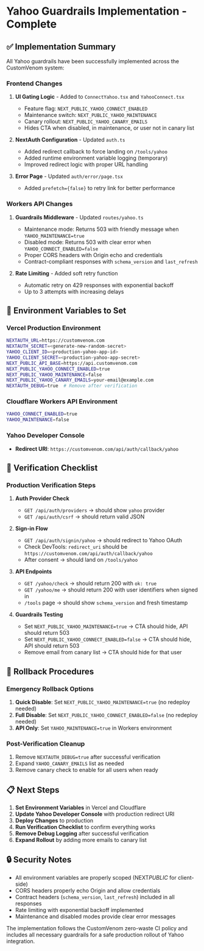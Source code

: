 # Yahoo Guardrails Implementation - Complete

## ✅ Implementation Summary

All Yahoo guardrails have been successfully implemented across the CustomVenom system:

### Frontend Changes

1. **UI Gating Logic** - Added to `ConnectYahoo.tsx` and `YahooConnect.tsx`
   - Feature flag: `NEXT_PUBLIC_YAHOO_CONNECT_ENABLED`
   - Maintenance switch: `NEXT_PUBLIC_YAHOO_MAINTENANCE`
   - Canary rollout: `NEXT_PUBLIC_YAHOO_CANARY_EMAILS`
   - Hides CTA when disabled, in maintenance, or user not in canary list

2. **NextAuth Configuration** - Updated `auth.ts`
   - Added redirect callback to force landing on `/tools/yahoo`
   - Added runtime environment variable logging (temporary)
   - Improved redirect logic with proper URL handling

3. **Error Page** - Updated `auth/error/page.tsx`
   - Added `prefetch={false}` to retry link for better performance

### Workers API Changes

1. **Guardrails Middleware** - Updated `routes/yahoo.ts`
   - Maintenance mode: Returns 503 with friendly message when `YAHOO_MAINTENANCE=true`
   - Disabled mode: Returns 503 with clear error when `YAHOO_CONNECT_ENABLED=false`
   - Proper CORS headers with Origin echo and credentials
   - Contract-compliant responses with `schema_version` and `last_refresh`

2. **Rate Limiting** - Added soft retry function
   - Automatic retry on 429 responses with exponential backoff
   - Up to 3 attempts with increasing delays

## 🔧 Environment Variables to Set

### Vercel Production Environment

```bash
NEXTAUTH_URL=https://customvenom.com
NEXTAUTH_SECRET=<generate-new-random-secret>
YAHOO_CLIENT_ID=<production-yahoo-app-id>
YAHOO_CLIENT_SECRET=<production-yahoo-app-secret>
NEXT_PUBLIC_API_BASE=https://api.customvenom.com
NEXT_PUBLIC_YAHOO_CONNECT_ENABLED=true
NEXT_PUBLIC_YAHOO_MAINTENANCE=false
NEXT_PUBLIC_YAHOO_CANARY_EMAILS=your-email@example.com
NEXTAUTH_DEBUG=true  # Remove after verification
```

### Cloudflare Workers API Environment

```bash
YAHOO_CONNECT_ENABLED=true
YAHOO_MAINTENANCE=false
```

### Yahoo Developer Console

- **Redirect URI**: `https://customvenom.com/api/auth/callback/yahoo`

## 🧪 Verification Checklist

### Production Verification Steps

1. **Auth Provider Check**
   - `GET /api/auth/providers` → should show `yahoo` provider
   - `GET /api/auth/csrf` → should return valid JSON

2. **Sign-in Flow**
   - `GET /api/auth/signin/yahoo` → should redirect to Yahoo OAuth
   - Check DevTools: `redirect_uri` should be `https://customvenom.com/api/auth/callback/yahoo`
   - After consent → should land on `/tools/yahoo`

3. **API Endpoints**
   - `GET /yahoo/check` → should return 200 with `ok: true`
   - `GET /yahoo/me` → should return 200 with user identifiers when signed in
   - `/tools` page → should show `schema_version` and fresh timestamp

4. **Guardrails Testing**
   - Set `NEXT_PUBLIC_YAHOO_MAINTENANCE=true` → CTA should hide, API should return 503
   - Set `NEXT_PUBLIC_YAHOO_CONNECT_ENABLED=false` → CTA should hide, API should return 503
   - Remove email from canary list → CTA should hide for that user

## 🚨 Rollback Procedures

### Emergency Rollback Options

1. **Quick Disable**: Set `NEXT_PUBLIC_YAHOO_MAINTENANCE=true` (no redeploy needed)
2. **Full Disable**: Set `NEXT_PUBLIC_YAHOO_CONNECT_ENABLED=false` (no redeploy needed)
3. **API Only**: Set `YAHOO_MAINTENANCE=true` in Workers environment

### Post-Verification Cleanup

1. Remove `NEXTAUTH_DEBUG=true` after successful verification
2. Expand `YAHOO_CANARY_EMAILS` list as needed
3. Remove canary check to enable for all users when ready

## 📋 Next Steps

1. **Set Environment Variables** in Vercel and Cloudflare
2. **Update Yahoo Developer Console** with production redirect URI
3. **Deploy Changes** to production
4. **Run Verification Checklist** to confirm everything works
5. **Remove Debug Logging** after successful verification
6. **Expand Rollout** by adding more emails to canary list

## 🔒 Security Notes

- All environment variables are properly scoped (NEXT*PUBLIC* for client-side)
- CORS headers properly echo Origin and allow credentials
- Contract headers (`schema_version`, `last_refresh`) included in all responses
- Rate limiting with exponential backoff implemented
- Maintenance and disabled modes provide clear error messages

The implementation follows the CustomVenom zero-waste CI policy and includes all necessary guardrails for a safe production rollout of Yahoo integration.
